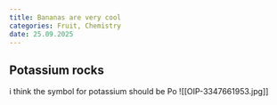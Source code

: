 ```yaml
---
title: Bananas are very cool
categories: Fruit, Chemistry
date: 25.09.2025
---
```

## Potassium rocks
i think the symbol for potassium should be Po
![[OIP-3347661953.jpg]]